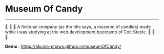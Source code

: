 # Museum Of Candy

---

:candy: :lollipop: :chocolate_bar: A fictional company (as the title says, a museum of candies) made while i was studying at the web development bootcamp of Colt Steele. :candy: :lollipop: :chocolate_bar:

**Demo** : https://akuma-phawx.github.io/museumOfCandy/
